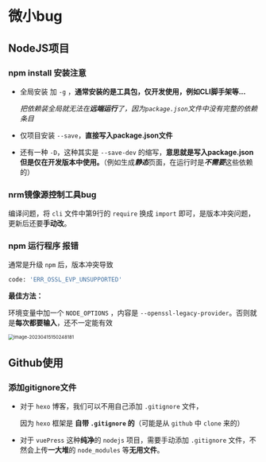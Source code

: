 # 微小bug

## NodeJS项目

### npm install 安装注意

- 全局安装 加  `-g` ，**通常安装的是工具包，仅开发使用，例如CLI脚手架等...**

  *把依赖装全局就无法在**远端运行**了，因为`package.json`文件中没有完整的依赖条目*

- 仅项目安装 `--save`，**直接写入package.json文件**

- 还有一种 `-D`，这种其实是 `--save-dev` 的缩写，**意思就是写入package.json但是仅在开发版本中使用。**（例如生成***静态***页面，在运行时是***不需要***这些依赖的）

### nrm镜像源控制工具bug

编译问题，将 `cli` 文件中第9行的 `require` 换成 `import` 即可，是版本冲突问题，更新后还要**手动改**。

### npm 运行程序 报错

通常是升级 `npm` 后，版本冲突导致

```bash
code: 'ERR_OSSL_EVP_UNSUPPORTED'
```

**最佳方法：**

环境变量中加一个 `NODE_OPTIONS` ，内容是 `--openssl-legacy-provider`。否则就是**每次都要输入**，还不一定能有效

<img src="https://md-pic-1300959784.cos.ap-nanjing.myqcloud.com/img/202304151640542.png" alt="image-20230415150248181" style="zoom: 67%;" />

## Github使用

### 添加gitignore文件

- 对于 `hexo` 博客，我们可以不用自己添加 `.gitignore` 文件，

  因为 `hexo` 框架是 **自带 `.gitignore` 的**（可能是从 `github` 中 `clone` 来的）

- 对于 `vuePress` 这种**纯净**的 `nodejs` 项目，需要手动添加 `.gitignore` 文件，不然会上传**一大堆**的 `node_modules` 等**无用文件**。

  
